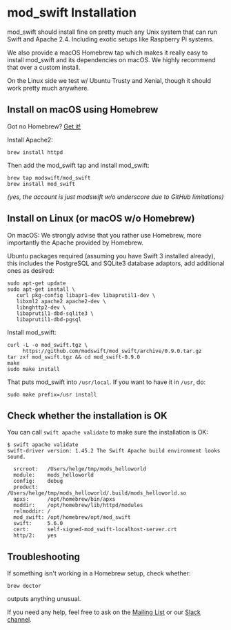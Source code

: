 # mod_swift Installation

mod_swift should install fine on pretty much any Unix system that can run
Swift and Apache 2.4. Including exotic setups like Raspberry Pi systems.

We also provide a macOS Homebrew tap which makes it really easy to install
mod_swift and its dependencies on macOS. We highly recommend that over a
custom install.

On the Linux side we test w/ Ubuntu Trusty and Xenial, though it should work
pretty much anywhere.

## Install on macOS using Homebrew

Got no Homebrew? [Get it!](https://brew.sh)

Install Apache2:

    brew install httpd

Then add the mod_swift tap and install mod_swift:

    brew tap modswift/mod_swift
    brew install mod_swift

*(yes, the account is just modswift w/o underscore due to GitHub limitations)*

## Install on Linux (or macOS w/o Homebrew)

On macOS: We strongly advise that you rather use Homebrew, more importantly
          the Apache provided by Homebrew.

Ubuntu packages required (assuming you have Swift 3 installed already), this includes
the PostgreSQL and SQLite3 database adaptors, add additional ones as desired:

    sudo apt-get update
    sudo apt-get install \
       curl pkg-config libapr1-dev libaprutil1-dev \
       libxml2 apache2 apache2-dev \
       libnghttp2-dev \
       libaprutil1-dbd-sqlite3 \
       libaprutil1-dbd-pgsql

Install mod_swift:

    curl -L -o mod_swift.tgz \
         https://github.com/modswift/mod_swift/archive/0.9.0.tar.gz
    tar zxf mod_swift.tgz && cd mod_swift-0.9.0
    make
    sudo make install

That puts mod_swift into `/usr/local`. If you want to have it in `/usr`, do:

    sudo make prefix=/usr install

## Check whether the installation is OK

You can call `swift apache validate` to make sure the installation is OK:

```
$ swift apache validate
swift-driver version: 1.45.2 The Swift Apache build environment looks sound.

  srcroot:   /Users/helge/tmp/mods_helloworld
  module:    mods_helloworld
  config:    debug
  product:   /Users/helge/tmp/mods_helloworld/.build/mods_helloworld.so
  apxs:      /opt/homebrew/bin/apxs
  moddir:    /opt/homebrew/lib/httpd/modules
  relmoddir: /
  mod_swift: /opt/homebrew/opt/mod_swift
  swift:     5.6.0
  cert:      self-signed-mod_swift-localhost-server.crt
  http/2:    yes
```

## Troubleshooting

If something isn't working in a Homebrew setup, check whether:

    brew doctor

outputs anything unusual.

If you need any help, feel free to ask on the
[Mailing List](https://groups.google.com/d/forum/mod_swift)
or our
[Slack channel](http://slack.noze.io).


